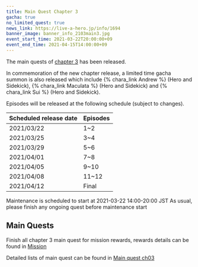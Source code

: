 ```yaml
---
title: Main Quest Chapter 3
gacha: true
no_limited_quest: true
news_link: https://live-a-hero.jp/info/1694
banner_image: banner_info_2103main3.jpg
event_start_time: 2021-03-22T20:00:00+09
event_end_time: 2021-04-15T14:00:00+09
---
```


The main quests of [chapter 3](/main_quests/chapter03/) has been released.

In commemoration of the new chapter release, a limited time gacha summon is also released which include {% chara_link Andrew %} (Hero and Sidekick), {% chara_link Maculata %} (Hero and Sidekick) and {% chara_link Sui %} (Hero and Sidekick).

Episodes will be released at the following schedule (subject to changes).

| Scheduled release date | Episodes |
|-|-|
| 2021/03/22 | 1~2 |
| 2021/03/25 | 3~4 |
| 2021/03/29 | 5~6 |
| 2021/04/01 | 7~8 |
| 2021/04/05 | 9~10 |
| 2021/04/08 | 11~12 |
| 2021/04/12 | Final |

Maintenance is scheduled to start at 2021-03-22 14:00-20:00 JST
As usual, please finish any ongoing quest before maintenance start

## Main Quests

Finish all chapter 3 main quest for mission rewards, rewards details can be found in [Mission](/guide/mission/#main-quest)

Detailed lists of main quest can be found in [Main quest ch03](/main_quests/chapter03/)
